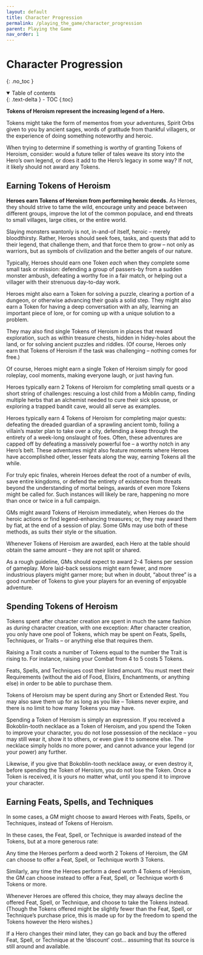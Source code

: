 ```yaml
---
layout: default
title: Character Progression
permalink: /playing_the_game/character_progression
parent: Playing the Game
nav_order: 1
---
```


# Character Progression
{: .no_toc }

<details open markdown="block">
  <summary>
    Table of contents
  </summary>
  {: .text-delta }
- TOC
{:toc}
</details>

**Tokens of Heroism represent the increasing legend of a Hero.**

Tokens might take the form of mementos from your adventures, Spirit Orbs given to you by ancient sages, words of gratitude from thankful villagers, or the experience of doing something noteworthy and heroic.

When trying to determine if something is worthy of granting Tokens of Heroism, consider: would a future teller of tales weave its story into the Hero’s own legend, or does it add to the Hero’s legacy in some way? If not, it likely should not award any Tokens.

## Earning Tokens of Heroism

**Heroes earn Tokens of Heroism from performing heroic deeds.** As Heroes, they should strive to tame the wild, encourage unity and peace between different groups, improve the lot of the common populace, and end threats to small villages, large cities, or the entire world.

Slaying monsters wantonly is not, in-and-of itself, heroic – merely bloodthirsty. Rather, Heroes should seek foes, tasks, and quests that add to their legend, that challenge them, and that force them to grow – not only as warriors, but as symbols of civilization and the better angels of our nature.

Typically, Heroes should earn one Token *each* when they complete some small task or mission: defending a group of passers-by from a sudden monster ambush, defeating a worthy foe in a fair match, or helping out a villager with their strenuous day-to-day work.

Heroes might also earn a Token for solving a puzzle, clearing a portion of a dungeon, or otherwise advancing their goals a solid step. They might also earn a Token for having a deep conversation with an ally, learning an important piece of lore, or for coming up with a unique solution to a problem.

They may also find single Tokens of Heroism in places that reward exploration, such as within treasure chests, hidden in hidey-holes about the land, or for solving ancient puzzles and riddles. (Of course, Heroes only earn that Tokens of Heroism if the task was challenging – nothing comes for free.)

Of course, Heroes might earn a single Token of Heroism simply for good roleplay, cool moments, making everyone laugh, or just having fun.

Heroes typically earn 2 Tokens of Heroism for completing small quests or a short string of challenges: rescuing a lost child from a Moblin camp, finding multiple herbs that an alchemist needed to cure their sick spouse, or exploring a trapped bandit cave, would all serve as examples.

Heroes typically earn 4 Tokens of Heroism for completing major quests: defeating the dreaded guardian of a sprawling ancient tomb, foiling a villain’s master plan to take over a city, defending a keep through the entirety of a week-long onslaught of foes. Often, these adventures are capped off by defeating a massively powerful foe – a worthy notch in any Hero’s belt. These adventures might also feature moments where Heroes have accomplished other, lesser feats along the way, earning Tokens all the while.

For truly epic finales, wherein Heroes defeat the root of a number of evils, save entire kingdoms, or defend the entirety of existence from threats beyond the understanding of 
mortal beings, awards of even more Tokens might be called for. Such instances will likely be rare, happening no more than once or twice in a full campaign.

GMs might award Tokens of Heroism immediately, when Heroes do the heroic actions or find legend-enhancing treasures; or, they may award them by fiat, at the end of a session of play. Some GMs may use both of these methods, as suits their style or the situation.

Whenever Tokens of Heroism are awarded, each Hero at the table should obtain the same amount – they are not split or shared.

As a rough guideline, GMs should expect to award 2-4 Tokens per session of gameplay. More laid-back sessions might earn fewer, and more industrious players might garner more; but when in doubt, “about three” is a good number of Tokens to give your players for an evening of enjoyable adventure.

## Spending Tokens of Heroism

Tokens spent after character creation are spent in much the same fashion as *during* character creation, with one exception: After character creation, you only have one pool of Tokens, which may be spent on Feats, Spells, Techniques, or Traits – or anything else that requires them.

Raising a Trait costs a number of Tokens equal to the number the Trait is rising to. For instance, raising your Combat from 4 to 5 costs 5 Tokens.

Feats, Spells, and Techniques cost their listed amount. You must meet their Requirements (without the aid of Food, Elixirs, Enchantments, or anything else) in order to be able to purchase them.

Tokens of Heroism may be spent during any Short or Extended Rest. You may also save them up for as long as you like – Tokens never expire, and there is no limit to how many Tokens you may have.

Spending a Token of Heroism is simply an expression. If you received a Bokoblin-tooth necklace as a Token of Heroism, and you spend the Token to improve your character, you do not lose possession of the necklace – you may still wear it, show it to others, or even give it to someone else. The necklace simply holds no more power, and cannot advance your legend (or your power) any further.

Likewise, if you give that Bokoblin-tooth necklace away, or even destroy it, before spending the Token of Heroism, you do not lose the Token. Once a Token is received, it is yours no matter what, until you spend it to improve your character.

## Earning Feats, Spells, and Techniques

In some cases, a GM might choose to award Heroes with Feats, Spells, or Techniques, instead of Tokens of Heroism. 

In these cases, the Feat, Spell, or Technique is awarded instead of the Tokens, but at a more generous rate:

Any time the Heroes perform a deed worth 2 Tokens of Heroism, the GM can choose to offer a Feat, Spell, or Technique worth 3 Tokens.

Similarly, any time the Heroes perform a deed worth 4 Tokens of Heroism, the GM can choose instead to offer a Feat, Spell, or Technique worth 6 Tokens or more.

Whenever Heroes are offered this choice, they may always decline the offered Feat, Spell, or Technique, and choose to take the Tokens instead. (Though the Tokens offered might be slightly fewer than the Feat, Spell, or Technique’s purchase price, this is made up for by the freedom to spend the Tokens however the Hero wishes.)

If a Hero changes their mind later, they can go back and buy the offered Feat, Spell, or Technique at the ‘discount’ cost… assuming that its source is still around and available.